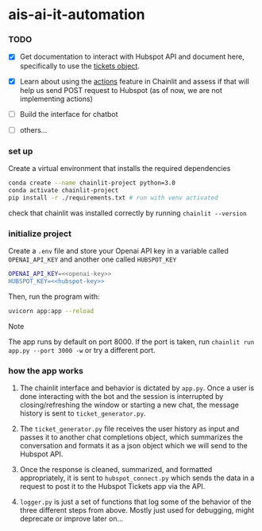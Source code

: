 # ais-ai-it-automation

### TODO

- [x] Get documentation to interact with Hubspot API and document here, specifically to use the [tickets object](https://developers.hubspot.com/docs/reference/api/crm/objects/tickets).
- [x] Learn about using the [actions](https://docs.chainlit.io/concepts/action) feature in Chainlit and assess if that will help us send POST request to Hubspot (as of now, we are not implementing actions)
- [ ] Build the interface for chatbot
- [ ] others...



### set up

Create a virtual environment that installs the required dependencies

```sh
conda create --name chainlit-project python=3.0
conda activate chainlit-project
pip install -r ./requirements.txt # run with venv activated
```

check that chainlit was installed correctly by running `chainlit --version`

### initialize project

Create a `.env` file and store your Openai API key in a variable called `OPENAI_API_KEY` and another one called `HUBSPOT_KEY`

```sh
OPENAI_API_KEY=<<openai-key>>
HUBSPOT_KEY=<<hubspot-key>>
```

Then, run the program with:

```sh
uvicorn app:app --reload
```

> [!NOTE]
> The app runs by default on port 8000. If the port is taken, run `chainlit run app.py --port 3000 -w` or try a different port.


### how the app works

1. The chainlit interface and behavior is dictated by `app.py`. Once a user is done interacting with the bot and the session is interrupted by closing/refreshing the window or starting a new chat, the message history is sent to `ticket_generator.py`.

2. The `ticket_generator.py` file receives the user history as input and passes it to another chat completions object, which summarizes the conversation and formats it as a json object which we will send to the Hubspot API.

3. Once the response is cleaned, summarized, and formatted appropriately, it is sent to `hubspot_connect.py` which sends the data in a request to post it to the Hubspot Tickets app via the API.

4. `logger.py` is just a set of functions that log some of the behavior of the three different steps from above. Mostly just used for debugging, might deprecate or improve later on...
